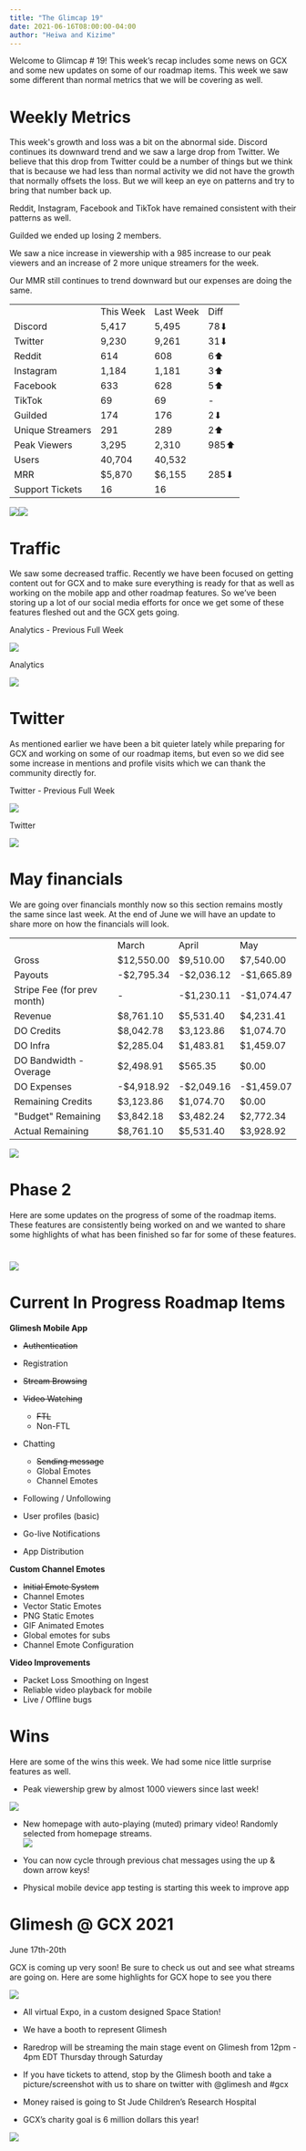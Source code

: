```yaml
---
title: "The Glimcap 19"
date: 2021-06-16T08:00:00-04:00
author: "Heiwa and Kizime"
---
```


Welcome to Glimcap # 19! This week’s recap includes some news on GCX and some new updates on some of our roadmap items. This week we saw some different than normal metrics that we will be covering as well.

<!--more-->

# Weekly Metrics

This week's growth and loss was a bit on the abnormal side. Discord continues its downward trend and we saw a large drop from Twitter. We believe that this drop from Twitter could be a number of things but we think that is because we had less than normal activity we did not have the growth that normally offsets the loss. But we will keep an eye on patterns and try to bring that number back up.

Reddit, Instagram, Facebook and TikTok have remained consistent with their patterns as well.

Guilded we ended up losing 2 members.

We saw a nice increase in viewership with a 985 increase to our peak viewers and an increase of 2 more unique streamers for the week.

Our MMR still continues to trend downward but our expenses are doing the same.

| | | | |
|-|-|-|-|
||This Week|Last Week|Diff
|Discord|5,417|5,495|78⬇
|Twitter|9,230|9,261|31⬇
|Reddit|614|608|6⬆
|Instagram|1,184|1,181|3⬆
|Facebook|633|628|5⬆
|TikTok|69|69|-
|Guilded|174|176|2⬇
|Unique Streamers|291|289|2⬆
|Peak Viewers|3,295|2,310|985⬆
|Users|40,704|40,532
|MRR|$5,870|$6,155|285⬇
|Support Tickets|16|16

![](https://lh4.googleusercontent.com/ksQ7QyUTkQwqmjN30Fr9ekC5VjHXG6gbSWVWVi1AHSQlbXz3b7KfoYk08Qsudgasxbz6q7Fe7v8WimCr72qXJwGIm1kjfWwENnD8JHCsapdDEzIVIvQdaiuUVc8AiKNLvCBxxlPd)![](https://lh3.googleusercontent.com/YQchH6xPUktlmBkdehXrtzj8x_RGWGn_AnXmShWoaU_sm34acL1Igj20zEWP3L40k03ir9qDvPUyfERt8fVgpHEA6QSqh_T9RLTAEDcq_k0Nw7RKgIvKQNOct4PxDjzC7IUfmK1A)

# Traffic

We saw some decreased traffic. Recently we have been focused on getting content out for GCX and to make sure everything is ready for that as well as working on the mobile app and other roadmap features. So we’ve been storing up a lot of our social media efforts for once we get some of these features fleshed out and the GCX gets going.

Analytics - Previous Full Week

![](https://lh3.googleusercontent.com/lTcd-IC8888EkUmIbLsNFGbZnjqrUCiFuEmAzFEyUQNxjePkEC9WaIIV3PQc0srWtzGc8q3Q5JF7di6jpWa3XUS_dkMuhlJF4fxTsY4KxjdipOO99XEobIMscZn4r1cZ9XwGREIW)

Analytics

![](https://lh6.googleusercontent.com/xUgtlpjbhrMn4KO-SSx6k4zww6CEYzG442Rd7xIqXhtS22v9FeyVHNP-k02sSpmxmjNXuj2hvQtbV7CDOxM2z7tWM6eY3KKVj6iBheaTTLQV7LjHhhi27iECXY1EeBu3dHsMHAiw)

# Twitter

As mentioned earlier we have been a bit quieter lately while preparing for GCX and working on some of our roadmap items, but even so we did see some increase in mentions and profile visits which we can thank the community directly for.

Twitter - Previous Full Week

![](https://lh4.googleusercontent.com/DCPzMydko6j3AmmoLb6R8rtd-7xnGp8x_Kl8GIJfIS4daIuMYKKdQg2QtDMRLes9VqiUJctl74INNs3JBLLgUbb2gBSDd0coEKSNfOz4PbbdzdSLSx9Z9jfj9WalNCiDVKV8Lnh1)

Twitter

![](https://lh5.googleusercontent.com/4eHo0XTCKi1rPrRXbQGZ9u4z28Gr9EvlmtnDgtBhiSFhXAH7rCgzZNfGEXu0JxwNvDZ-Zx2x6h7aN7Ywo7xxknrQ11AWw382iui5CJ2NbHH0nT8oR6v5oKdFUXX16B33pWhoJN4F)

# May financials

We are going over financials monthly now so this section remains mostly the same since last week. At the end of June we will have an update to share more on how the financials will look.

| | | | |
|-|-|-|-|
||March|April|May
|Gross|$12,550.00|$9,510.00|$7,540.00
|Payouts|-$2,795.34|-$2,036.12|-$1,665.89
|Stripe Fee (for prev month)|-|-$1,230.11|-$1,074.47
|Revenue|$8,761.10|$5,531.40|$4,231.41
|DO Credits|$8,042.78|$3,123.86|$1,074.70
|DO Infra|$2,285.04|$1,483.81|$1,459.07
|DO Bandwidth - Overage|$2,498.91|$565.35|$0.00
|DO Expenses|-$4,918.92|-$2,049.16|-$1,459.07
|Remaining Credits|$3,123.86|$1,074.70|$0.00
|"Budget" Remaining|$3,842.18|$3,482.24|$2,772.34
|Actual Remaining|$8,761.10|$5,531.40|$3,928.92

![](https://lh4.googleusercontent.com/xWwL68CpKI3ZZgnrpdVdmOQeulPVzi0fdRMdnzAmSh5U-onnzP1kpKsnwIcqrIQiXM_9IeRzUXJ8T3QW-A4dRWK5e62YBDjOtCBtiWSw6fwYV3kxEuRqkAnDSItlUStNaTGKojzr)

# Phase 2

Here are some updates on the progress of some of the roadmap items. These features are consistently being worked on and we wanted to share some highlights of what has been finished so far for some of these features.

# ![](https://lh6.googleusercontent.com/NG5M_lEwAmyurdgPIOSVMUHOqeBd2Qt--KwU-YeafnjEupophj_jXpvE8Ce7OSg4WIDZT18-Q9H5AD5QgrN1lF8UG_kBWvgaa-Il7gDPNl_ezBqWcfDxz8HN6iZdiT6wN8Ws0Y9a)

# Current In Progress Roadmap Items


**Glimesh Mobile App**

-   ~~Authentication~~
    
-   Registration
    
-   ~~Stream Browsing~~
    
-   ~~Video Watching~~
	-   ~~FTL~~
	-   Non-FTL
    

-   Chatting
	-   ~~Sending message~~
	-   Global Emotes
	-   Channel Emotes

-   Following / Unfollowing
    
-   User profiles (basic)
    
-   Go-live Notifications
    
-   App Distribution

**Custom Channel Emotes**

-   ~~Initial Emote System~~ 
-   Channel Emotes
-   Vector Static Emotes 
-   PNG Static Emotes   
-   GIF Animated Emotes   
-   Global emotes for subs
-   Channel Emote Configuration

**Video Improvements**

-   Packet Loss Smoothing on Ingest
-   Reliable video playback for mobile
-   Live / Offline bugs
    

# Wins

Here are some of the wins this week. We had some nice little surprise features as well.

-   Peak viewership grew by almost 1000 viewers since last week!
    
![](https://lh6.googleusercontent.com/iTbkZdGyz1EnwFC1qZRzPERloV4Hb_9NLY_7CadMBCObBUHu7MywJY0kqjLoKHpT2O3pIpkD_Un7oxJBKlNMhGrt3fc6PyFYGo7BdbPVobAR7FIlqVQ0EWQNRq48maXr3EjQ8MEN)

-   New homepage with auto-playing (muted) primary video! Randomly selected from homepage streams.  
    ![](https://lh4.googleusercontent.com/LFbtWUPD2RS4eSCT6xq08aSxDicUp-NtqsvB7-BBSXITzGPLoF9IBR8yDC_XbqOwY1V4rLvraTv7sNQmbG24bcS0bipamL-5raZ0YOcEegZIVMv739sByWAjU516Srvuzjwf2pAg)
   

-   You can now cycle through previous chat messages using the up & down arrow keys!  

-   Physical mobile device app testing is starting this week to improve app
    
# Glimesh @ GCX 2021

June 17th-20th

GCX is coming up very soon! Be sure to check us out and see what streams are going on. Here are some highlights for GCX hope to see you there

![](https://lh5.googleusercontent.com/Ad_e8ugAWJs4rhZqd3dSpyBTwAhR8xTcIZL85dtcwxurLlxK56Bs5kWNE96lJwHFJk4IK65ep5dy5YvVov-Q_cPSLrFp44UDVWDLO9v0fq-BQFx9fcNrsoZfZ93MdmVjcAljlVX7)


-   All virtual Expo, in a custom designed Space Station!  
  
-   We have a booth to represent Glimesh  
       
-   Raredrop will be streaming the main stage event on Glimesh from 12pm - 4pm EDT Thursday through Saturday  
    
-   If you have tickets to attend, stop by the Glimesh booth and take a picture/screenshot with us to share on twitter with @glimesh and #gcx
    
-   Money raised is going to St Jude Children’s Research Hospital  

-   GCX’s charity goal is 6 million dollars this year!  

![](https://lh3.googleusercontent.com/ItlcFbNvUWRyqLwaxBEjbZgpmp7VBVACXDGErqpnxuA-eKIfTQN-ApUPoKiYJlVVgyF4PLOgUgvZVar3rvj_ZTD8DHqcJoA861utIhrY91ipuU73lr0W_oHz15UWuf-U3AwyQmUg)
